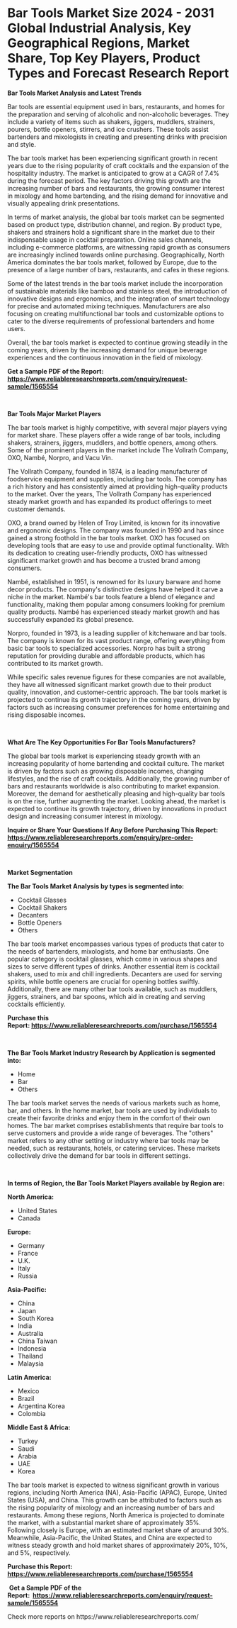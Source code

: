 <p><h1>Bar Tools Market Size 2024 - 2031 Global Industrial Analysis, Key Geographical Regions, Market Share, Top Key Players, Product Types and Forecast Research Report</h1></p><p><strong>Bar Tools Market Analysis and Latest Trends</strong></p>
<p><p>Bar tools are essential equipment used in bars, restaurants, and homes for the preparation and serving of alcoholic and non-alcoholic beverages. They include a variety of items such as shakers, jiggers, muddlers, strainers, pourers, bottle openers, stirrers, and ice crushers. These tools assist bartenders and mixologists in creating and presenting drinks with precision and style.</p><p>The bar tools market has been experiencing significant growth in recent years due to the rising popularity of craft cocktails and the expansion of the hospitality industry. The market is anticipated to grow at a CAGR of 7.4% during the forecast period. The key factors driving this growth are the increasing number of bars and restaurants, the growing consumer interest in mixology and home bartending, and the rising demand for innovative and visually appealing drink presentations.</p><p>In terms of market analysis, the global bar tools market can be segmented based on product type, distribution channel, and region. By product type, shakers and strainers hold a significant share in the market due to their indispensable usage in cocktail preparation. Online sales channels, including e-commerce platforms, are witnessing rapid growth as consumers are increasingly inclined towards online purchasing. Geographically, North America dominates the bar tools market, followed by Europe, due to the presence of a large number of bars, restaurants, and cafes in these regions.</p><p>Some of the latest trends in the bar tools market include the incorporation of sustainable materials like bamboo and stainless steel, the introduction of innovative designs and ergonomics, and the integration of smart technology for precise and automated mixing techniques. Manufacturers are also focusing on creating multifunctional bar tools and customizable options to cater to the diverse requirements of professional bartenders and home users.</p><p>Overall, the bar tools market is expected to continue growing steadily in the coming years, driven by the increasing demand for unique beverage experiences and the continuous innovation in the field of mixology.</p></p>
<p><strong>Get a Sample PDF of the Report:&nbsp; <a href="https://www.reliableresearchreports.com/enquiry/request-sample/1565554">https://www.reliableresearchreports.com/enquiry/request-sample/1565554</a></strong></p>
<p>&nbsp;</p>
<p><strong>Bar Tools Major Market Players</strong></p>
<p><p>The bar tools market is highly competitive, with several major players vying for market share. These players offer a wide range of bar tools, including shakers, strainers, jiggers, muddlers, and bottle openers, among others. Some of the prominent players in the market include The Vollrath Company, OXO, Nambé, Norpro, and Vacu Vin.</p><p>The Vollrath Company, founded in 1874, is a leading manufacturer of foodservice equipment and supplies, including bar tools. The company has a rich history and has consistently aimed at providing high-quality products to the market. Over the years, The Vollrath Company has experienced steady market growth and has expanded its product offerings to meet customer demands.</p><p>OXO, a brand owned by Helen of Troy Limited, is known for its innovative and ergonomic designs. The company was founded in 1990 and has since gained a strong foothold in the bar tools market. OXO has focused on developing tools that are easy to use and provide optimal functionality. With its dedication to creating user-friendly products, OXO has witnessed significant market growth and has become a trusted brand among consumers.</p><p>Nambé, established in 1951, is renowned for its luxury barware and home decor products. The company's distinctive designs have helped it carve a niche in the market. Nambé's bar tools feature a blend of elegance and functionality, making them popular among consumers looking for premium quality products. Nambé has experienced steady market growth and has successfully expanded its global presence.</p><p>Norpro, founded in 1973, is a leading supplier of kitchenware and bar tools. The company is known for its vast product range, offering everything from basic bar tools to specialized accessories. Norpro has built a strong reputation for providing durable and affordable products, which has contributed to its market growth.</p><p>While specific sales revenue figures for these companies are not available, they have all witnessed significant market growth due to their product quality, innovation, and customer-centric approach. The bar tools market is projected to continue its growth trajectory in the coming years, driven by factors such as increasing consumer preferences for home entertaining and rising disposable incomes.</p></p>
<p>&nbsp;</p>
<p><strong>What Are The Key Opportunities For Bar Tools Manufacturers?</strong></p>
<p><p>The global bar tools market is experiencing steady growth with an increasing popularity of home bartending and cocktail culture. The market is driven by factors such as growing disposable incomes, changing lifestyles, and the rise of craft cocktails. Additionally, the growing number of bars and restaurants worldwide is also contributing to market expansion. Moreover, the demand for aesthetically pleasing and high-quality bar tools is on the rise, further augmenting the market. Looking ahead, the market is expected to continue its growth trajectory, driven by innovations in product design and increasing consumer interest in mixology.</p></p>
<p><strong>Inquire or Share Your Questions If Any Before Purchasing This Report: <a href="https://www.reliableresearchreports.com/enquiry/pre-order-enquiry/1565554">https://www.reliableresearchreports.com/enquiry/pre-order-enquiry/1565554</a></strong></p>
<p>&nbsp;</p>
<p><strong>Market Segmentation</strong></p>
<p><strong>The Bar Tools Market Analysis by types is segmented into:</strong></p>
<p><ul><li>Cocktail Glasses</li><li>Cocktail Shakers</li><li>Decanters</li><li>Bottle Openers</li><li>Others</li></ul></p>
<p><p>The bar tools market encompasses various types of products that cater to the needs of bartenders, mixologists, and home bar enthusiasts. One popular category is cocktail glasses, which come in various shapes and sizes to serve different types of drinks. Another essential item is cocktail shakers, used to mix and chill ingredients. Decanters are used for serving spirits, while bottle openers are crucial for opening bottles swiftly. Additionally, there are many other bar tools available, such as muddlers, jiggers, strainers, and bar spoons, which aid in creating and serving cocktails efficiently.</p></p>
<p><strong>Purchase this Report:&nbsp;<a href="https://www.reliableresearchreports.com/purchase/1565554">https://www.reliableresearchreports.com/purchase/1565554</a></strong></p>
<p>&nbsp;</p>
<p><strong>The Bar Tools Market Industry Research by Application is segmented into:</strong></p>
<p><ul><li>Home</li><li>Bar</li><li>Others</li></ul></p>
<p><p>The bar tools market serves the needs of various markets such as home, bar, and others. In the home market, bar tools are used by individuals to create their favorite drinks and enjoy them in the comfort of their own homes. The bar market comprises establishments that require bar tools to serve customers and provide a wide range of beverages. The "others" market refers to any other setting or industry where bar tools may be needed, such as restaurants, hotels, or catering services. These markets collectively drive the demand for bar tools in different settings.</p></p>
<p>&nbsp;</p>
<p><strong>In terms of Region, the Bar Tools Market Players available by Region are:</strong></p>
<p>
    <p> <strong> North America: </strong>
        <ul>
            <li>United States</li>
            <li>Canada</li>
        </ul>
        </p> 
    <p> <strong> Europe: </strong>
        <ul>
            <li>Germany</li>
            <li>France</li>
            <li>U.K.</li>
            <li>Italy</li>
            <li>Russia</li>
        </ul>
        </p> 
    <p> <strong> Asia-Pacific: </strong>
        <ul>
            <li>China</li>
            <li>Japan</li>
            <li>South Korea</li>
            <li>India</li>
            <li>Australia</li>
            <li>China Taiwan</li>
            <li>Indonesia</li>
            <li>Thailand</li>
            <li>Malaysia</li>
        </ul>
        </p> 
    <p> <strong> Latin America: </strong>
        <ul>
            <li>Mexico</li>
            <li>Brazil</li>
            <li>Argentina Korea</li>
            <li>Colombia</li>
        </ul>
        </p> 
    <p> <strong> Middle East & Africa: </strong>
        <ul>
            <li>Turkey</li>
            <li>Saudi</li>
            <li>Arabia</li>
            <li>UAE</li>
            <li>Korea</li>
        </ul>
    </p>
    </p>
<p><p>The bar tools market is expected to witness significant growth in various regions, including North America (NA), Asia-Pacific (APAC), Europe, United States (USA), and China. This growth can be attributed to factors such as the rising popularity of mixology and an increasing number of bars and restaurants. Among these regions, North America is projected to dominate the market, with a substantial market share of approximately 35%. Following closely is Europe, with an estimated market share of around 30%. Meanwhile, Asia-Pacific, the United States, and China are expected to witness steady growth and hold market shares of approximately 20%, 10%, and 5%, respectively.</p></p>
<p><strong>Purchase this Report: <a href="https://www.reliableresearchreports.com/purchase/1565554">https://www.reliableresearchreports.com/purchase/1565554</a></strong></p>
<p>&nbsp;<strong>Get a Sample PDF of the Report:&nbsp;&nbsp;<a href="https://www.reliableresearchreports.com/enquiry/request-sample/1565554">https://www.reliableresearchreports.com/enquiry/request-sample/1565554</a></strong></p>
<p><strong></strong></p>
<p>Check more reports on https://www.reliableresearchreports.com/</p>